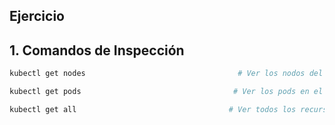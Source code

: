 ## Ejercicio

## 1. **Comandos de Inspección**

```sh
kubectl get nodes                                  # Ver los nodos del clúster
```

```sh
kubectl get pods                                  # Ver los pods en el namespaces actual
```

```sh
kubectl get all                                  # Ver todos los recursos (pods, servicios (svc), deployments)
```
